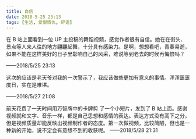 ```yaml
---
title: 自信
date: 2018-5-25 23:13
tags: [生活, 爱恨情仇, 碎语]
---
```


在 B 站上面看到一位 UP 主投稿的舞蹈视频，感觉作者很有自信。她在在街头、景点等人来人往的地方翩翩起舞，十分具有感染力。是啊，想想看吧，青春易逝，如果不能在这样美好的日子里彰响自己的风采，难说等到老去的时候再悔恨吗？

——2018/5/25 23:13

这次的应该是老天爷对我的一次警示了，我应该做些更加有意义的事情。浑浑噩噩度日，实在是难堪。

——2018/5/27 21:08

前天花费了一天时间用万智牌中的卡牌剪 了一个小短片，发到了 B 站上面。感谢视频就和文字、音乐一样，都是自己思想和感情的表达。表达方式没有高下之分，但是视频质量却能反映出视频制作者的态度。第一次做视频，比较简陋，但也是一种新的开始，说不定会有意想不到的收获呢。
——2018/5/28 21:31
